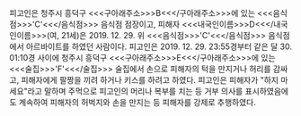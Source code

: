 피고인은 청주시 흥덕구 <<<구아래주소>>>B<<</구아래주소>>>에 있는 <<<음식점>>>'C'<<</음식점>>> 음식점 점장이고, 피해자 <<<내국인이름>>>D<<</내국인이름>>>(여, 21세)은 2019. 12. 29. 위 <<<음식점>>>'C'<<</음식점>>> 음식점에서 아르바이트를 하였던 사람이다.
피고인은 2019. 12. 29. 23:55경부터 같은 달 30. 01:10경 사이에 청주시 흥덕구 <<<구아래주소>>>E<<</구아래주소>>>에 있는 <<<술집>>>'F'<<</술집>>> 술집에서 손으로 피해자의 턱을 만지거나 허리를 감싸고, 피해자에게 팔짱을 끼려 하거나 키스를 하려고 하였다.
피고인은 피해자가 "하지 마세요"라고 말하며 주먹으로 피고인의 머리나 복부를 치는 등 거부 의사를 표시하였음에도 계속하여 피해자의 허벅지와 손을 만지는 등 피해자를 강제로 추행하였다.